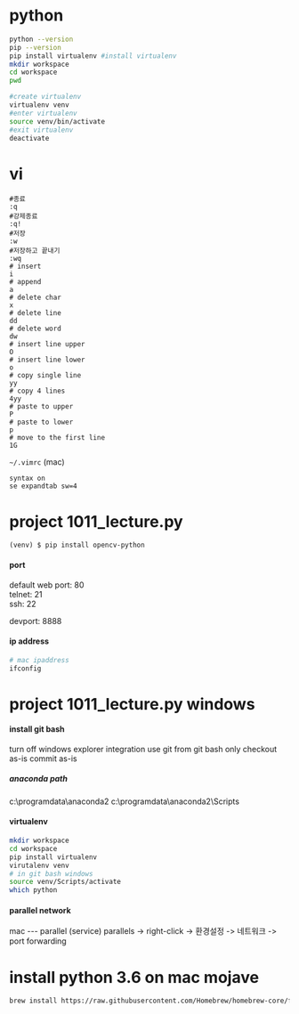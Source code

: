 # python

```bash
python --version
pip --version
pip install virtualenv #install virtualenv
mkdir workspace
cd workspace
pwd

#create virtualenv
virtualenv venv
#enter virtualenv
source venv/bin/activate
#exit virtualenv
deactivate
```

# vi
```
#종료
:q
#강제종료
:q!
#저장
:w
#저장하고 끝내기
:wq
# insert
i
# append
a
# delete char
x
# delete line
dd
# delete word
dw
# insert line upper
O
# insert line lower
o
# copy single line
yy
# copy 4 lines
4yy
# paste to upper
P
# paste to lower
p
# move to the first line
1G
```
`~/.vimrc` (mac)
```
syntax on
se expandtab sw=4
```

# project 1011_lecture.py

```
(venv) $ pip install opencv-python
```

#### port 
default web port: 80  
telnet: 21  
ssh: 22  

devport: 8888

#### ip address
```bash
# mac ipaddress
ifconfig
```

# project 1011_lecture.py windows

#### install git bash
turn off windows explorer integration
use git from git bash only
checkout as-is commit as-is

##### anaconda path
c:\programdata\anaconda2
c:\programdata\anaconda2\Scripts

#### virtualenv
```bash
mkdir workspace
cd workspace
pip install virtualenv
virutalenv venv
# in git bash windows
source venv/Scripts/activate
which python
```

#### parallel network
mac --- parallel (service)
parallels -> right-click -> 환경설정 -> 네트워크 -> port forwarding


# install python 3.6 on mac mojave

```bash
brew install https://raw.githubusercontent.com/Homebrew/homebrew-core/f2a764ef944b1080be64bd88dca9a1d80130c558/Formula/python.rb --foce-bottle
```
<!--stackedit_data:
eyJoaXN0b3J5IjpbLTE3NzMzOTE3NjksMTkyNTY4NTY0Nyw2MD
U4OTU5ODIsLTE1NDgyOTk3MTYsLTE3Mjc1MDQ4MzUsLTEzNjUw
MDUyMTIsLTE2MTUzMjIxNjUsMjAyODg5MDc2NCwtMjEwMzEzMj
IxMSwyMDQ3NTAzMDY3LDE2MzU0ODgzNzIsLTI4OTk1ODk4LDEz
NjY0NjU3MjUsLTc3NzUyNjA0NSwxODU3OTA2MDA3LDQ4ODk1ND
Y4OSwtMTI0MzA0NDgwOSwtNjMzNTQwNzc0LDExNjM2ODc3ODNd
fQ==
-->
